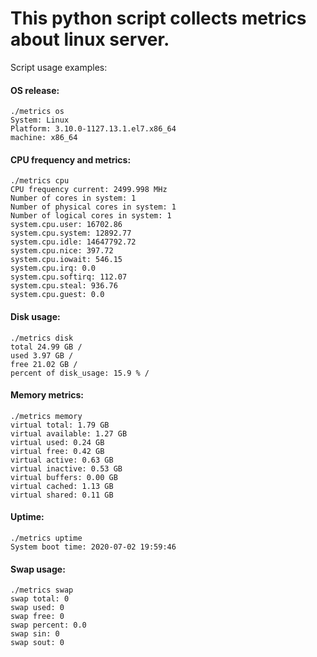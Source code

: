# This python script collects metrics about linux server. 
Script usage examples:

#### OS release: 
```
./metrics os
System: Linux
Platform: 3.10.0-1127.13.1.el7.x86_64
machine: x86_64
```
#### CPU frequency and metrics:
```
./metrics cpu
CPU frequency current: 2499.998 MHz
Number of cores in system: 1
Number of physical cores in system: 1
Number of logical cores in system: 1
system.cpu.user: 16702.86
system.cpu.system: 12892.77
system.cpu.idle: 14647792.72
system.cpu.nice: 397.72
system.cpu.iowait: 546.15
system.cpu.irq: 0.0
system.cpu.softirq: 112.07
system.cpu.steal: 936.76
system.cpu.guest: 0.0
```
#### Disk usage:
```
./metrics disk
total 24.99 GB /
used 3.97 GB /
free 21.02 GB /
percent of disk_usage: 15.9 % /
```
#### Memory metrics:
```
./metrics memory
virtual total: 1.79 GB
virtual available: 1.27 GB
virtual used: 0.24 GB
virtual free: 0.42 GB
virtual active: 0.63 GB
virtual inactive: 0.53 GB
virtual buffers: 0.00 GB
virtual cached: 1.13 GB
virtual shared: 0.11 GB
```
#### Uptime:
```
./metrics uptime
System boot time: 2020-07-02 19:59:46
```
#### Swap usage:
```
./metrics swap
swap total: 0
swap used: 0
swap free: 0
swap percent: 0.0
swap sin: 0
swap sout: 0
```
